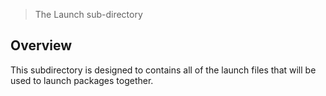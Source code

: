 > The Launch sub-directory

## Overview

This subdirectory is designed to contains all of the launch files that will be used to launch packages together.
